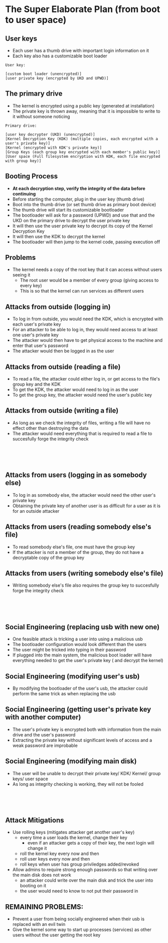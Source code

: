 # The Super Elaborate Plan (from boot to user space)

## User keys
-   Each user has a thumb drive with important login information on it
-   Each key also has a customizable boot loader
```
User key:

[custom boot loader (unencrypted)]
[user private key (encrypted by UKD and UPWD)]
```

## The primary drive
-   The kernel is encrypted using a public key (generated at installation)
-   The private key is thrown away, meaning that it is impossible to write to it without someone noticing
```
Primary drive:

[user key decrypter (UKD) (unencrypted)]
[Kernel Decryption Key (KDK) (multiple copies, each encrypted with a user's private key)]
[Kernel (encrypted with KDK's private key)]
[Group Keys (each group key encrypted with each member's public key)]
[User space (Full filesystem encryption with KDK, each file encrypted with group key)]

```

## Booting Process
-   **At each decryption step, verify the integrity of the data before continuing**
-   Before starting the computer, plug in the user key (thumb drive)
-   Boot into the thumb drive (or set thumb drive as primary boot device)
-   The thumb drive will start its customizable bootloader
-   The bootloader will ask for a password (UPWD) and use that and the UKD on the primary drive to decrypt the user private key
-   It will then use the user private key to decrypt its copy of the Kernel Decryption Key
-   It will then use the KDK to decrypt the kernel
-   The bootloader will then jump to the kernel code, passing execution off

## Problems
-   The kernel needs a copy of the root key that it can access without users seeing it
    - The root user would be a member of every group (giving access to every key)
    - This is so that the kernel can run services as different users


## Attacks from outside (logging in)
-   To log in from outside, you would need the KDK, which is encrypted with each user's private key
-   For an attacker to be able to log in, they would need access to at least one user's private key
-   The attacker would then have to get physical access to the machine and enter that user's password
-   The attacker would then be logged in as the user

## Attacks from outside (reading a file)
-   To read a file, the attacker could either log in, or get access to the file's group key and the KDK
-   To get the KDK, the attacker would need to log in as the user
-   To get the group key, the attacker would need the user's public key

## Attacks from outside (writing a file)
-   As long as we check the integrity of files, writing a file will have no effect other than destroying the data
-   The attacker would need everything that is required to read a file to succesfully forge the integrity check

<BR><BR><BR>

## Attacks from users (logging in as somebody else)
-   To log in as somebody else, the attacker would need the other user's private key
-   Obtaining the private key of another user is as difficult for a user as it is for an outside attacker

## Attacks from users (reading somebody else's file)
-   To read somebody else's file, one must have the group key
-   If the attacker is not a member of the group, they do not have a decryptable copy of the group key

## Attacks from users (writing somebody else's file)
-   Writing somebody else's file also requires the group key to succesfully forge the integrity check

<BR><BR><BR>

## Social Engineering (replacing usb with new one)
-   One feasible attack is tricking a user into using a malicious usb
-   The bootloader configuration would look different than the users
-   The user might be tricked into typing in their password
-   If plugged into the main system, the malicious boot loader will have everything needed to get the user's private key ( and decrypt the kernel)

## Social Engineering (modifying user's usb)
-   By modifying the bootloader of the user's usb, the attacker could perform the same trick as when replacing the usb

## Social Engineering (getting user's private key with another computer)
-   The user's private key is encrypted both with information from the main drive and the user's password
-   Extracting the private key without significant levels of access and a weak password are improbable

## Social Engineering (modifying main disk)
-   The user will be unable to decrypt their private key/ KDK/ Kernel/ group keys/ user space
-   As long as integrity checking is working, they will not be fooled

<BR><BR><BR>

## Attack Mitigations
-   Use rolling keys (mitigates attacker get another user's key)
    - every time a user loads the kernel, change their key
        - even if an attacker gets a copy of their key, the next login will change it
    - roll the kernel key every now and then
    - roll user keys every now and then
    - roll keys when user has group priviledges added/revoked
-   Allow admins to require strong enough passwords so that writing over the main disk does not work
    - an attacker could write over the main disk and trick the user into booting on it
    - the user would need to know to not put their password in


## REMAINING PROBLEMS:
-   Prevent a user from being socially engineered when their usb is replaced with an evil twin
-   Give the kernel some way to start up processes (services) as other users without the user getting the root key

